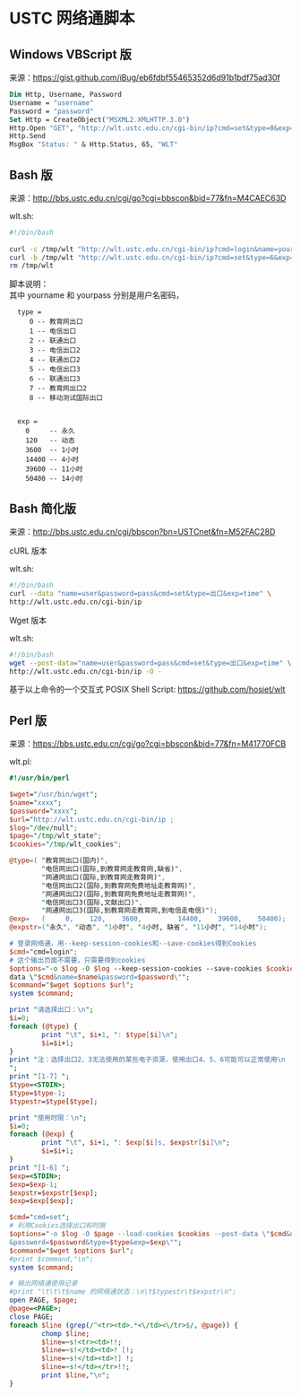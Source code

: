 ---
---

# USTC 网络通脚本

## Windows VBScript 版

来源：<https://gist.github.com/iBug/eb6fdbf55465352d6d91b1bdf75ad30f>

```vb
Dim Http, Username, Password
Username = "username"
Password = "password"
Set Http = CreateObject("MSXML2.XMLHTTP.3.0")
Http.Open "GET", "http://wlt.ustc.edu.cn/cgi-bin/ip?cmd=set&type=0&exp=0&name=" & Username & "&password=" & Password, False
Http.Send
MsgBox "Status: " & Http.Status, 65, "WLT"
```

## Bash 版

来源：<http://bbs.ustc.edu.cn/cgi/go?cgi=bbscon&bid=77&fn=M4CAEC63D>

wlt.sh:

```sh
#!/bin/bash
 
curl -c /tmp/wlt "http://wlt.ustc.edu.cn/cgi-bin/ip?cmd=login&name=yourname&password=yourpass" > /dev/null
curl -b /tmp/wlt "http://wlt.ustc.edu.cn/cgi-bin/ip?cmd=set&type=6&exp=0" > /dev/null
rm /tmp/wlt
```

脚本说明：  
其中 yourname 和 yourpass 分别是用户名密码，

      type =
         0 -- 教育网出口
         1 -- 电信出口
         2 -- 联通出口
         3 -- 电信出口2
         4 -- 联通出口2
         5 -- 电信出口3
         6 -- 联通出口3
         7 -- 教育网出口2
         8 -- 移动测试国际出口


      exp =
        0     -- 永久
        120   -- 动态
        3600  -- 1小时
        14400 -- 4小时
        39600 -- 11小时
        50400 -- 14小时

## Bash 简化版

来源：<http://bbs.ustc.edu.cn/cgi/bbscon?bn=USTCnet&fn=M52FAC28D>

cURL 版本

wlt.sh:

```sh
#!/bin/bash
curl --data "name=user&password=pass&cmd=set&type=出口&exp=time" \
http://wlt.ustc.edu.cn/cgi-bin/ip
```

Wget 版本

wlt.sh:

```sh
#!/bin/bash
wget --post-data="name=user&password=pass&cmd=set&type=出口&exp=time" \
http://wlt.ustc.edu.cn/cgi-bin/ip -O -
```

基于以上命令的一个交互式 POSIX Shell Script: <https://github.com/hosiet/wlt>

## Perl 版

来源：<https://bbs.ustc.edu.cn/cgi/go?cgi=bbscon&bid=77&fn=M41770FCB>

wlt.pl:

```perl
#!/usr/bin/perl

$wget="/usr/bin/wget";
$name="xxxx";
$password="xxxx";
$url="http://wlt.ustc.edu.cn/cgi-bin/ip ;
$log="/dev/null";
$page="/tmp/wlt_state";
$cookies="/tmp/wlt_cookies";

@type=( "教育网出口(国内)",
        "电信网出口(国际,到教育网走教育网,缺省)",
        "网通网出口(国际,到教育网走教育网)",
        "电信网出口2(国际,到教育网免费地址走教育网)",
        "网通网出口2(国际,到教育网免费地址走教育网)",
        "电信网出口3(国际,文献出口)",
        "网通网出口3(国际,到教育网走教育网,到电信走电信)");
@exp=   (     0,    120,    3600,         14400,    39600,    50400);
@expstr=("永久", "动态", "1小时", "4小时, 缺省", "11小时", "14小时");

# 登录网络通，用--keep-session-cookies和--save-cookies得到Cookies
$cmd="cmd=login";
# 这个输出页面不需要，只需要得到cookies
$options="-o $log -O $log --keep-session-cookies --save-cookies $cookies --post-
data \"$cmd&name=$name&password=$password\"";
$command="$wget $options $url";
system $command;

print "请选择出口：\n";
$i=0;
foreach (@type) {
        print "\t", $i+1, ": $type[$i]\n";
        $i=$i+1;
}
print "注：选择出口2、3无法使用的某些电子资源，使用出口4、5、6可能可以正常使用\n
";
print "[1-7] ";
$type=<STDIN>;
$type=$type-1;
$typestr=$type[$type];

print "使用时限：\n";
$i=0;
foreach (@exp) {
        print "\t", $i+1, ": $exp[$i]s, $expstr[$i]\n";
        $i=$i+1;
}
print "[1-6] ";
$exp=<STDIN>;
$exp=$exp-1;
$expstr=$expstr[$exp];
$exp=$exp[$exp];

$cmd="cmd=set";
# 利用Cookies选择出口和时限
$options="-o $log -O $page --load-cookies $cookies --post-data \"$cmd&name=$name
&password=$password&type=$type&exp=$exp\"";
$command="$wget $options $url";
#print $command,"\n";
system $command;

# 输出网络通使用记录
#print "\t\t\t$name 的网络通状态：\n\t$typestr\t$expstr\n";
open PAGE, $page;
@page=<PAGE>;
close PAGE;
foreach $line (grep(/^<tr><td>.*<\/td><\/tr>$/, @page)) {
        chomp $line;
        $line=~s!<tr><td>!!;
        $line=~s!</td><td>! [!;
        $line=~s!</td><td>!] !;
        $line=~s!</td></tr>!!;
        print $line,"\n";
}
```
